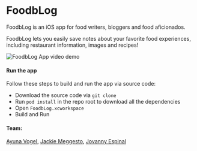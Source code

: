 # FoodbLog
FoodbLog is an iOS app for food writers, bloggers and food aficionados. 

FoodbLog lets you easily save notes about your favorite food experiences, including restaurant information, images and recipes!

![FoodbLog App video demo](https://github.com/ayunav/LFS/blob/master/FoodbLogAppDemo.gif)

#### Run the app

Follow these steps to build and run the app via source code:
- Download the source code via `git clone` 
- Run `pod install` in the repo root to download all the dependencies
- Open `FoodbLog.xcworkspace`
- Build and Run

#### Team:   
[Ayuna Vogel](https://github.com/ayunav), [Jackie Meggesto](https://github.com/Jmeggesto), [Jovanny Espinal](https://github.com/JovannyEspinal)
